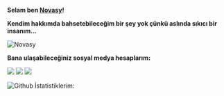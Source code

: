 
**Selam ben [Novasy](http://https://github.com/novasy "Novasy")!**

**Kendim hakkımda bahsetebileceğim bir şey yok çünkü aslında sıkıcı bir insanım...**

<img src="https://komarev.com/ghpvc/?username=novasy&label=Ziyaretçi%20Sayısı&color=552b75" alt="Novasy" />

**Bana ulaşabileceğiniz sosyal medya hesaplarım:**

 [![](https://cdn.discordapp.com/attachments/806690258086658090/823829343499321384/68747470733a2f2f696d672e736869656c64732e696f2f62616467652f646973636f72642532302d3732383944412e737667.png)](https://discord.com/users/729226812776906832) [![](https://cdn.discordapp.com/attachments/806690258086658090/823829296912269364/68747470733a2f2f696d672e736869656c64732e696f2f62616467652f4769744875622532302d3139313731372e7376673f.png)](https://github.com/novasy) [![](https://cdn.discordapp.com/attachments/806690258086658090/823829272291573760/68747470733a2f2f696d672e736869656c64732e696f2f62616467652f494e5354414752414d2532302d4443333137352e73.png)](https://www.instagram.com/novasyy/) 
 
![Github İstatistiklerim:](https://github-readme-stats.vercel.app/api?username=novasy&show_icons=true&theme=radical)

